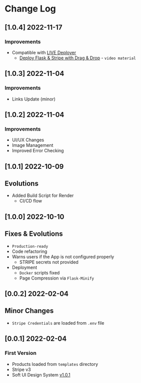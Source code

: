 # Change Log

## [1.0.4] 2022-11-17
### Improvements

- Compatible with [LIVE Deployer](https://appseed.us/go-live/)
  - [Deploy Flask & Stripe with Drag & Drop](https://www.youtube.com/watch?v=iXjmWUNbTjA) - `video material`

## [1.0.3] 2022-11-04
### Improvements

- Links Update (minor)

## [1.0.2] 2022-11-04
### Improvements

- UI/UX Changes 
- Image Management
- Improved Error Checking

## [1.0.1] 2022-10-09
## Evolutions

- Added Build Script for Render
  - CI/CD flow

## [1.0.0] 2022-10-10
## Fixes & Evolutions

- `Production-ready`
- Code refactoring
- Warns users if the App is not configured properly
  - STRIPE secrets not provided  
- Deployment
  - `Docker` scripts fixed
  - Page Compression via `Flask-Minify`

## [0.0.2] 2022-02-04
## Minor Changes

- `Stripe Credentials` are loaded from `.env` file 

## [0.0.1] 2022-02-04
### First Version

- Products loaded from `templates` directory
- Stripe v3
- Soft UI Design System [v1.0.1](https://github.com/creativetimofficial/soft-ui-design-system/releases)
